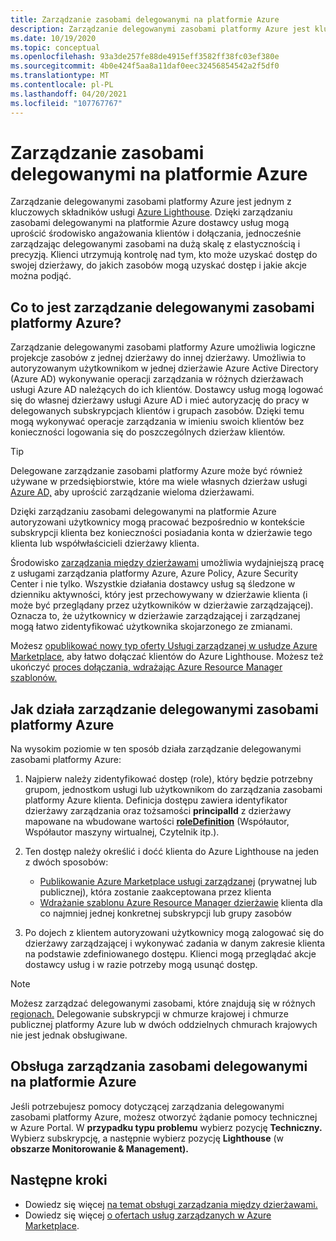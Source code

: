 ```yaml
---
title: Zarządzanie zasobami delegowanymi na platformie Azure
description: Zarządzanie delegowanymi zasobami platformy Azure jest kluczową częścią usługi Azure Lighthouse, która umożliwia dostawcom usług zarządzanie delegowanymi zasobami na dużą skalę z elastycznością i precyzją.
ms.date: 10/19/2020
ms.topic: conceptual
ms.openlocfilehash: 93a3de257fe88de4915eff3582ff38fc03ef380e
ms.sourcegitcommit: 4b0e424f5aa8a11daf0eec32456854542a2f5df0
ms.translationtype: MT
ms.contentlocale: pl-PL
ms.lasthandoff: 04/20/2021
ms.locfileid: "107767767"
---
```

# <a name="azure-delegated-resource-management"></a>Zarządzanie zasobami delegowanymi na platformie Azure

Zarządzanie delegowanymi zasobami platformy Azure jest jednym z kluczowych składników usługi [Azure Lighthouse](../overview.md). Dzięki zarządzaniu zasobami delegowanymi na platformie Azure dostawcy usług mogą uprościć środowisko angażowania klientów i dołączania, jednocześnie zarządzając delegowanymi zasobami na dużą skalę z elastycznością i precyzją. Klienci utrzymują kontrolę nad tym, kto może uzyskać dostęp do swojej dzierżawy, do jakich zasobów mogą uzyskać dostęp i jakie akcje można podjąć.

## <a name="what-is-azure-delegated-resource-management"></a>Co to jest zarządzanie delegowanymi zasobami platformy Azure?

Zarządzanie delegowanymi zasobami platformy Azure umożliwia logiczne projekcje zasobów z jednej dzierżawy do innej dzierżawy. Umożliwia to autoryzowanym użytkownikom w jednej dzierżawie Azure Active Directory (Azure AD) wykonywanie operacji zarządzania w różnych dzierżawach usługi Azure AD należących do ich klientów. Dostawcy usług mogą logować się do własnej dzierżawy usługi Azure AD i mieć autoryzację do pracy w delegowanych subskrypcjach klientów i grupach zasobów. Dzięki temu mogą wykonywać operacje zarządzania w imieniu swoich klientów bez konieczności logowania się do poszczególnych dzierżaw klientów.

> [!TIP]
> Delegowane zarządzanie zasobami platformy Azure może być również używane w przedsiębiorstwie, które ma wiele własnych dzierżaw usługi [Azure AD,](enterprise.md) aby uprościć zarządzanie wieloma dzierżawami.

Dzięki zarządzaniu zasobami delegowanymi na platformie Azure autoryzowani użytkownicy mogą pracować bezpośrednio w kontekście subskrypcji klienta bez konieczności posiadania konta w dzierżawie tego klienta lub współwłaścicieli dzierżawy klienta.

Środowisko [zarządzania między dzierżawami](cross-tenant-management-experience.md) umożliwia wydajniejszą pracę z usługami zarządzania platformy Azure, Azure Policy, Azure Security Center i nie tylko. Wszystkie działania dostawcy usług są śledzone w dzienniku aktywności, który jest przechowywany w dzierżawie klienta (i może być przeglądany przez użytkowników w dzierżawie zarządzającej). Oznacza to, że użytkownicy w dzierżawie zarządzającej i zarządzanej mogą łatwo zidentyfikować użytkownika skojarzonego ze zmianami.

Możesz [opublikować nowy typ oferty Usługi zarządzanej w usłudze Azure Marketplace,](../how-to/publish-managed-services-offers.md) aby łatwo dołączać klientów do Azure Lighthouse. Możesz też ukończyć [proces dołączania, wdrażając Azure Resource Manager szablonów.](../how-to/onboard-customer.md)

## <a name="how-azure-delegated-resource-management-works"></a>Jak działa zarządzanie delegowanymi zasobami platformy Azure

Na wysokim poziomie w ten sposób działa zarządzanie delegowanymi zasobami platformy Azure:

1. Najpierw należy zidentyfikować dostęp (role), który będzie potrzebny grupom, jednostkom usługi lub użytkownikom do zarządzania zasobami platformy Azure klienta. Definicja dostępu zawiera identyfikator dzierżawy zarządzania oraz tożsamości **principalId** z dzierżawy mapowane na wbudowane wartości [ **roleDefinition**](../../role-based-access-control/built-in-roles.md) (Współautor, Współautor maszyny wirtualnej, Czytelnik itp.).
2. Ten dostęp należy określić i doćć klienta do Azure Lighthouse na jeden z dwóch sposobów:
   - [Publikowanie Azure Marketplace usługi zarządzanej](../how-to/publish-managed-services-offers.md) (prywatnej lub publicznej), która zostanie zaakceptowana przez klienta
   - [Wdrażanie szablonu Azure Resource Manager dzierżawie](../how-to/onboard-customer.md) klienta dla co najmniej jednej konkretnej subskrypcji lub grupy zasobów

3. Po dojech z klientem autoryzowani użytkownicy mogą zalogować się do dzierżawy zarządzającej i wykonywać zadania w danym zakresie klienta na podstawie zdefiniowanego dostępu. Klienci mogą przeglądać akcje dostawcy usług i w razie potrzeby mogą usunąć dostęp.

> [!NOTE]
> Możesz zarządzać delegowanymi zasobami, które znajdują się w różnych [regionach.](../../availability-zones/az-overview.md#regions) Delegowanie subskrypcji w chmurze krajowej i chmurze publicznej platformy Azure lub w dwóch oddzielnych chmurach krajowych nie jest jednak obsługiwane. [](../../active-directory/develop/authentication-national-cloud.md)

## <a name="support-for-azure-delegated-resource-management"></a>Obsługa zarządzania zasobami delegowanymi na platformie Azure

Jeśli potrzebujesz pomocy dotyczącej zarządzania delegowanymi zasobami platformy Azure, możesz otworzyć żądanie pomocy technicznej w Azure Portal. W **przypadku typu problemu** wybierz pozycję **Techniczny.** Wybierz subskrypcję, a następnie wybierz pozycję **Lighthouse** (w **obszarze Monitorowanie & Management).**

## <a name="next-steps"></a>Następne kroki

- Dowiedz się więcej [na temat obsługi zarządzania między dzierżawami.](cross-tenant-management-experience.md)
- Dowiedz się więcej [o ofertach usług zarządzanych w Azure Marketplace](managed-services-offers.md).
